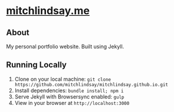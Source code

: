 [mitchlindsay.me](http://mitchlindsay.me)
==================

## About

My personal portfolio website. Built using Jekyll.

## Running Locally

1. Clone on your local machine: `git clone https://github.com/mitchlindsay/mitchlindsay.github.io.git`
2. Install dependencies: `bundle install; npm i`
3. Serve Jekyll with Browsersync enabled: `gulp`
4. View in your browser at `http://localhost:3000`
